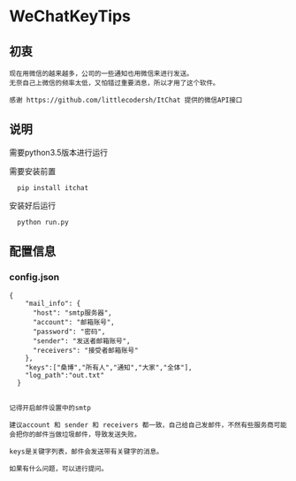 # WeChatKeyTips


## 初衷

    现在用微信的越来越多，公司的一些通知也用微信来进行发送。
    无奈自己上微信的频率太低，又怕错过重要消息，所以才用了这个软件。
    
    感谢 https://github.com/littlecodersh/ItChat 提供的微信API接口

## 说明

  
  需要python3.5版本进行运行
  
  需要安装前置
      
      pip install itchat
      
  安装好后运行
      
      python run.py
        
    

## 配置信息

### config.json

  
    {
        "mail_info": {
          "host": "smtp服务器",
          "account": "邮箱账号",
          "password": "密码",
          "sender": "发送者邮箱账号",
          "receivers": "接受者邮箱账号"
        },
        "keys":["桑博","所有人","通知","大家","全体"],
        "log_path":"out.txt"
      }
  
  
    记得开启邮件设置中的smtp
    
    建议account 和 sender 和 receivers 都一致，自己给自己发邮件，不然有些服务商可能会把你的邮件当做垃圾邮件，导致发送失败。
   
    keys是关键字列表，邮件会发送带有关键字的消息。
    
    如果有什么问题，可以进行提问。